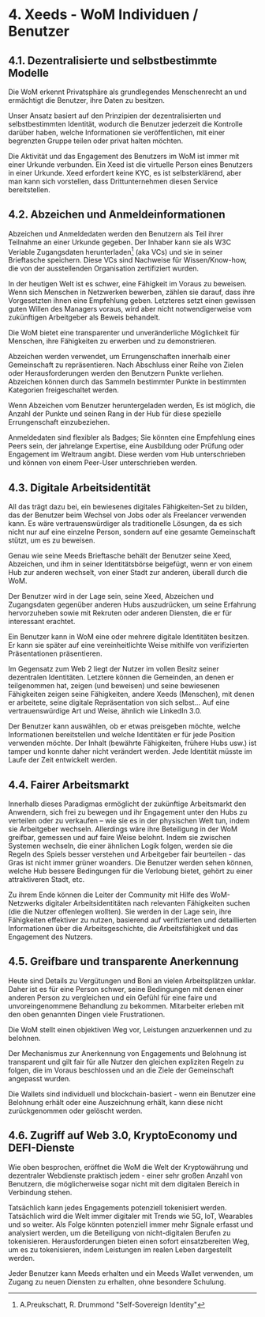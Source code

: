 # 4. Xeeds - WoM Individuen / Benutzer

## 4.1. Dezentralisierte und selbstbestimmte Modelle

Die WoM erkennt Privatsphäre als grundlegendes Menschenrecht an und ermächtigt die Benutzer, ihre Daten zu besitzen.

Unser Ansatz basiert auf den Prinzipien der dezentralisierten und selbstbestimmten Identität, wodurch die Benutzer jederzeit die Kontrolle darüber haben, welche Informationen sie veröffentlichen, mit einer begrenzten Gruppe teilen oder privat halten möchten.

Die Aktivität und das Engagement des Benutzers im WoM ist immer mit einer Urkunde verbunden. Ein Xeed ist die virtuelle Person eines Benutzers in einer Urkunde. Xeed erfordert keine KYC, es ist selbsterklärend, aber man kann sich vorstellen, dass Drittunternehmen diesen Service bereitstellen.

## 4.2. Abzeichen und Anmeldeinformationen

Abzeichen und Anmeldedaten werden den Benutzern als Teil ihrer Teilnahme an einer Urkunde gegeben. Der Inhaber kann sie als W3C Veriable Zugangsdaten herunterladen[^7]<sup id="fnref:8"><a href="#fn:8" class="footnote-ref"></a></sup> (aka VCs) und sie in seiner Brieftasche speichern. Diese VCs sind Nachweise für Wissen/Know-how, die von der ausstellenden Organisation zertifiziert wurden.

In der heutigen Welt ist es schwer, eine Fähigkeit im Voraus zu beweisen. Wenn sich Menschen in Netzwerken bewerben, zählen sie darauf, dass ihre Vorgesetzten ihnen eine Empfehlung geben. Letzteres setzt einen gewissen guten Willen des Managers voraus, wird aber nicht notwendigerweise vom zukünftigen Arbeitgeber als Beweis behandelt.

Die WoM bietet eine transparenter und unveränderliche Möglichkeit für Menschen, ihre Fähigkeiten zu erwerben und zu demonstrieren.

Abzeichen werden verwendet, um Errungenschaften innerhalb einer Gemeinschaft zu repräsentieren. Nach Abschluss einer Reihe von Zielen oder Herausforderungen werden den Benutzern Punkte verliehen. Abzeichen können durch das Sammeln bestimmter Punkte in bestimmten Kategorien freigeschaltet werden.

Wenn Abzeichen vom Benutzer heruntergeladen werden, Es ist möglich, die Anzahl der Punkte und seinen Rang in der Hub für diese spezielle Errungenschaft einzubeziehen.

Anmeldedaten sind flexibler als Badges; Sie könnten eine Empfehlung eines Peers sein, der jahrelange Expertise, eine Ausbildung oder Prüfung oder Engagement im Weltraum angibt. Diese werden vom Hub unterschrieben und können von einem Peer-User unterschrieben werden.

## 4.3. Digitale Arbeitsidentität

All das trägt dazu bei, ein bewiesenes digitales Fähigkeiten-Set zu bilden, das der Benutzer beim Wechsel von Jobs oder als Freelancer verwenden kann. Es wäre vertrauenswürdiger als traditionelle Lösungen, da es sich nicht nur auf eine einzelne Person, sondern auf eine gesamte Gemeinschaft stützt, um es zu beweisen.

Genau wie seine Meeds Brieftasche behält der Benutzer seine Xeed, Abzeichen, und ihm in seiner Identitätsbörse beigefügt, wenn er von einem Hub zur anderen wechselt, von einer Stadt zur anderen, überall durch die WoM.

Der Benutzer wird in der Lage sein, seine Xeed, Abzeichen und Zugangsdaten gegenüber anderen Hubs auszudrücken, um seine Erfahrung hervorzuheben sowie mit Rekruten oder anderen Diensten, die er für interessant erachtet.

Ein Benutzer kann in WoM eine oder mehrere digitale Identitäten besitzen. Er kann sie später auf eine vereinheitlichte Weise mithilfe von verifizierten Präsentationen präsentieren.

Im Gegensatz zum Web 2 liegt der Nutzer im vollen Besitz seiner dezentralen Identitäten. Letztere können die Gemeinden, an denen er teilgenommen hat, zeigen (und beweisen) und seine bewiesenen Fähigkeiten zeigen seine Fähigkeiten, andere Xeeds (Menschen), mit denen er arbeitete, seine digitale Repräsentation von sich selbst... Auf eine vertrauenswürdige Art und Weise, ähnlich wie LinkedIn 3.0.

Der Benutzer kann auswählen, ob er etwas preisgeben möchte, welche Informationen bereitstellen und welche Identitäten er für jede Position verwenden möchte. Der Inhalt (bewährte Fähigkeiten, frühere Hubs usw.) ist tamper und konnte daher nicht verändert werden. Jede Identität müsste im Laufe der Zeit entwickelt werden.

## 4.4. Fairer Arbeitsmarkt

Innerhalb dieses Paradigmas ermöglicht der zukünftige Arbeitsmarkt den Anwendern, sich frei zu bewegen und ihr Engagement unter den Hubs zu verteilen oder zu verkaufen – wie sie es in der physischen Welt tun, indem sie Arbeitgeber wechseln. Allerdings wäre ihre Beteiligung in der WoM greifbar, gemessen und auf faire Weise belohnt. Indem sie zwischen Systemen wechseln, die einer ähnlichen Logik folgen, werden sie die Regeln des Spiels besser verstehen und Arbeitgeber fair beurteilen - das Gras ist nicht immer grüner woanders. Die Benutzer werden sehen können, welche Hub bessere Bedingungen für die Verlobung bietet, gehört zu einer attraktiveren Stadt, etc.

Zu ihrem Ende können die Leiter der Community mit Hilfe des WoM-Netzwerks digitaler Arbeitsidentitäten nach relevanten Fähigkeiten suchen (die die Nutzer offenlegen wollten). Sie werden in der Lage sein, ihre Fähigkeiten effektiver zu nutzen, basierend auf verifizierten und detaillierten Informationen über die Arbeitsgeschichte, die Arbeitsfähigkeit und das Engagement des Nutzers.

## 4.5. Greifbare und transparente Anerkennung

Heute sind Details zu Vergütungen und Boni an vielen Arbeitsplätzen unklar. Daher ist es für eine Person schwer, seine Bedingungen mit denen einer anderen Person zu vergleichen und ein Gefühl für eine faire und unvoreingenommene Behandlung zu bekommen. Mitarbeiter erleben mit den oben genannten Dingen viele Frustrationen.

Die WoM stellt einen objektiven Weg vor, Leistungen anzuerkennen und zu belohnen.

Der Mechanismus zur Anerkennung von Engagements und Belohnung ist transparent und gilt fair für alle Nutzer den gleichen expliziten Regeln zu folgen, die im Voraus beschlossen und an die Ziele der Gemeinschaft angepasst wurden.

Die Wallets sind individuell und blockchain-basiert - wenn ein Benutzer eine Belohnung erhält oder eine Auszeichnung erhält, kann diese nicht zurückgenommen oder gelöscht werden.

## 4.6. Zugriff auf Web 3.0, KryptoEconomy und DEFI-Dienste

Wie oben besprochen, eröffnet die WoM die Welt der Kryptowährung und dezentraler Webdienste praktisch jedem - einer sehr großen Anzahl von Benutzern, die möglicherweise sogar nicht mit dem digitalen Bereich in Verbindung stehen.

Tatsächlich kann jedes Engagements potenziell tokenisiert werden. Tatsächlich wird die Welt immer digitaler mit Trends wie 5G, IoT, Wearables und so weiter. Als Folge könnten potenziell immer mehr Signale erfasst und analysiert werden, um die Beteiligung von nicht-digitalen Berufen zu tokenisieren. Herausforderungen bieten einen sofort einsatzbereiten Weg, um es zu tokenisieren, indem Leistungen im realen Leben dargestellt werden.

Jeder Benutzer kann Meeds erhalten und ein Meeds Wallet verwenden, um Zugang zu neuen Diensten zu erhalten, ohne besondere Schulung.

[^7]: A.Preukschatt, R. Drummond "Self-Sovereign Identity"
[^8]: Verifiable Credentials Data Model
